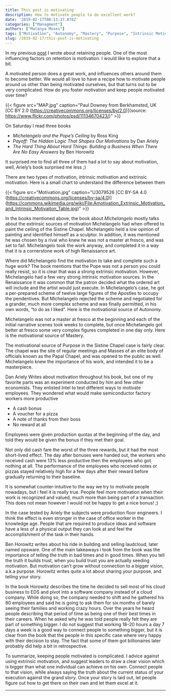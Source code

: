```yaml
---
title: This post is motivating
description: How to motivate people to do excellent work?
date: '2019-02-17T08:13:37.876Z'
categories: ["Managment"]
authors: ["Matanya Moses"]
tags: ["Motivation", "Autonomy", "Mastery", "Purpose", "Intrinsic Motivation"]
slug: /2019-02-17/this-post-is-motivating
---
```


In my previous [post](https://www.matanyamos.es/posts/2019-02-10/retaining-people/) I wrote about retaining people. One of the most influencing factors on retention is motivation. I would like to explore that a bit.

A motivated person does a great work, and influences others around them to become better. We would all love to have a recipe how to motivate people around us other than being motivated ourselves, but that turns out to be very complicated. How do you foster motivation and keep people motivated over time?

{{< figure src="MAP.jpg" caption="Paul Downey from Berkhamsted, UK [CC BY 2.0 (https://creativecommons.org/licenses/by/2.0)](source: https://www.flickr.com/photos/psd/11134670423/)" >}}

On Saturday I read three books

*   _Michelangelo and the Pope’s Ceiling_ by Ross King
*   _Payoff: The Hidden Logic That Shapes Our Motivations_ by Dan Ariely
*   _The Hard Thing About Hard Things: Building a Business When There Are No Easy Answers_ by Ben Horowitz

It surprised me to find all three of them had a lot to say about motivation, well, Ariely’s book surprised me less ;)

There are two types of motivation, intrinsic motivation and extrinsic motivation. Here is a small chart to understand the difference between them

{{< figure src="Motivation.jpg" caption="U3079526 [CC BY-SA 4.0 (https://creativecommons.org/licenses/by-sa/4.0)] (https://commons.wikimedia.org/wiki/File:Amotivation_Extrinsic_Motivation_and_Intrinsic_Motivaiton_Table.jpg)" >}}

In the books mentioned above, the book about _Michelangelo_ mostly talks about the extrinsic sources of motivation Michelangelo had when offered to paint the ceiling of the Sistine Chapel. Michelangelo held a low opinion of painting and identified himself as a sculptor. In addition, it was mentioned he was chosen by a rival who knew he was not a master at fresco, and was set to fail. Michelangelo took the work anyway, and completed it in a way that it is a cornerstone work of high Renaissance art.

Where did Michelangelo find the motivation to take and complete such a huge work? The book mentions that the Pope was not a person you could really resist, so it is clear that was a strong extrinsic motivation. However, Michelangelo had a few very strong intrinsic motivation sources. In the Renaissance it was common that the patron decided what the ordered art will include and the artist would just execute. In Michelangelo’s case, he got a per-prepared scheme of twelve large figures of the Apostles to occupy the pendentives. But Michelangelo rejected the scheme and negotiated for a grander, much more complex scheme and was finally permitted, in his own words, “to do as I liked”. Here is the motivational source of Autonomy.

Michelangelo was not a master at fresco at the beginning and each of the initial narrative scenes took weeks to complete, but once Michelangelo got better at fresco some very complex figures completed in one day only. Here is the motivational source of Mastery.

The motivational source of Purpose in the Sistine Chapel case is fairly clear. The chapel was the site of regular meetings and Masses of an elite body of officials known as the Papal Chapel, and was opened to the public as well. Michelangelo knew the importance of his work, and intended it to be a masterpiece.

Dan Ariely Writes about motivation throughout his book, but one of my favorite parts was an experiment conducted by him and few other economists. They enlisted Intel to test different ways to motivate employees. They wondered what would make semiconductor factory workers more productive

*   A cash bonus
*   A voucher for a pizza
*   A note of thanks from their boss
*   No reward at all

Employees were given production quotas at the beginning of the day, and told they would be given the bonus if they met their goal.

Not only did cash fare the worst of the three rewards, but it had the most short-lived effect. The day after bonuses were handed out, the workers who received cash were 13% less productive then the employees who got nothing at all. The performance of the employees who received notes or pizzas stayed relatively high for a few days after their reward before gradually returning to their baseline.

It is somewhat counter-intuitive to the way we try to motivate people nowadays, but i feel it is really true. People feel more motivation when their work is recognized and valued, much more than being part of a transaction. This does not mean however I would not be happy to get a nice bonus! ;)

In the case tested by Ariely the subjects were production floor engineers. I think the effect is even stronger in the case of office worker in the knowledge age. People that are required to produce ideas and software have a less of a physical output they can look at and feel the accomplishment of the task in their hands.

Ben Horowitz writes about his ride in building and selling laudcloud, later named opsware. One of the main takeaways i took from the book was the importance of telling the truth in bad times and in good times. When you tell the truth it builds trust, when you build trust you are actually seeding motivation. But motivation can’t grow without connection to a bigger vision, a.k.a purpose. Horowitz writes quite a lot about sharing your purpose, and telling your story.

In the book Horowitz describes the time he decided to sell most of his cloud business to EDS and pivot into a software company instead of a cloud company. While doing so, the company needed to shift and he gathered his 80 employees and said he is going to ask them for six months of barely seeing their families and working crazy hours. Over the years he heard people describing that period of time as being one of their best times in their careers. When he asked why he was told people really felt they are part of something bigger. I do not suggest that working 18–20 hours a day 7 days a week is a good way to connect people to something bigger, but it is clear from the book that the people in this specific case where very happy with their decision to stay. The fact that some of them got billionaires later probably did help a bit in retrospective.

To summarize, keeping people motivated is complicated. I advice against using extrinsic motivation, and suggest leaders to draw a clear vision which is bigger than what one individual can achieve on his own. Connect people to that vision, while always saying the truth about the current status of your execution against the grand story. Once your story is laid out, let people figure out how to get there on their own and let them excel at it.

---

